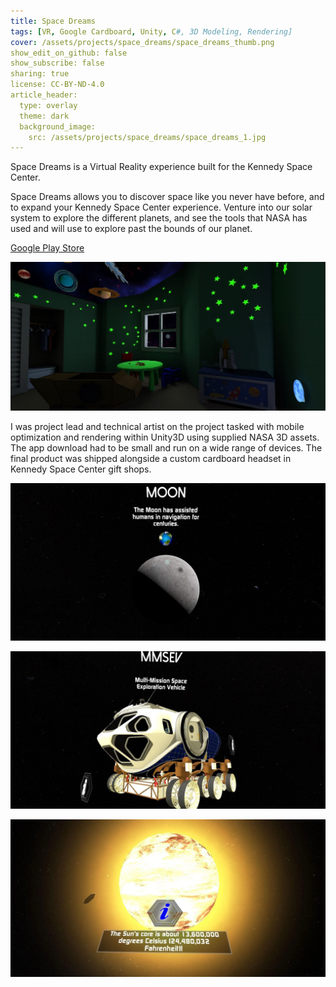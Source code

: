 ```yaml
---
title: Space Dreams
tags: [VR, Google Cardboard, Unity, C#, 3D Modeling, Rendering]
cover: /assets/projects/space_dreams/space_dreams_thumb.png
show_edit_on_github: false
show_subscribe: false
sharing: true
license: CC-BY-ND-4.0
article_header:
  type: overlay
  theme: dark
  background_image:
    src: /assets/projects/space_dreams/space_dreams_1.jpg
---
```


Space Dreams is a Virtual Reality experience built for the Kennedy Space Center.


<!--more-->

Space Dreams allows you to discover space like you never have before, and to expand your Kennedy Space Center experience. Venture into our solar system to explore the different planets, and see the tools that NASA has used and will use to explore past the bounds of our planet.

[Google Play Store](https://play.google.com/store/apps/details?id=com.KennedySpaceCenter.SpaceDreams&hl=en_US.)

![image](/assets/projects/Space_Dreams/space_dreams_2.jpg)

I was project lead and technical artist on the project tasked with mobile optimization and rendering within Unity3D using supplied NASA 3D assets. The app download had to be small and run on a wide range of devices. The final product was shipped alongside a custom cardboard headset in Kennedy Space Center gift shops.

![image](/assets/projects/space_dreams/space_dreams_3.png)

![image](/assets/projects/space_dreams/space_dreams_4.png)

![image](/assets/projects/space_dreams/space_dreams_5.png)
